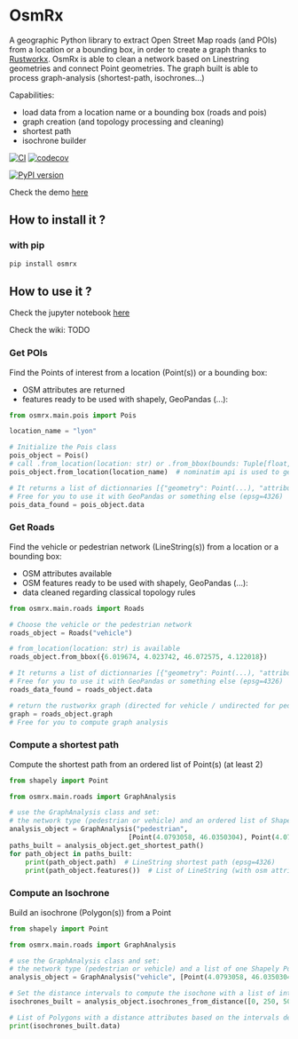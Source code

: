 # OsmRx

A geographic Python library to extract Open Street Map roads (and POIs) from a location or a bounding box, in order to create a graph thanks to [Rustworkx](https://github.com/Qiskit/rustworkx). OsmRx is able to clean a network based on Linestring geometries and connect Point geometries. The graph built is able to process graph-analysis (shortest-path, isochrones...)

Capabilities:
* load data from a location name or a bounding box (roads and pois)
* graph creation (and topology processing and cleaning)
* shortest path
* isochrone builder

[![CI](https://github.com/amauryval/osmrx/actions/workflows/main.yml/badge.svg?branch=master)](https://github.com/amauryval/osmrx/actions/workflows/main.yml)
[![codecov](https://codecov.io/gh/amauryval/osmrx/branch/master/graph/badge.svg)](https://codecov.io/gh/amauryval/osmrx)

[![PyPI version](https://badge.fury.io/py/osmrx.svg)](https://badge.fury.io/py/osmrx)

Check the demo [here](https://amauryval.github.io/gdf2bokeh/)


## How to install it ?

### with pip

```bash
pip install osmrx
```

## How to use it ?

Check the jupyter notebook [here](https://amauryval.github.io/OsmRx/)

Check the wiki: TODO

### Get POIs

Find the Points of interest from a location (Point(s)) or a bounding box: 
* OSM attributes are returned
* features ready to be used with shapely, GeoPandas (...):


```python
from osmrx.main.pois import Pois

location_name = "lyon"  

# Initialize the Pois class
pois_object = Pois()
# call .from_location(location: str) or .from_bbox(bounds: Tuple[float, float, float, float]) to get data from your location
pois_object.from_location(location_name)  # nominatim api is used to get Lyon coordinates

# It returns a list of dictionnaries [{"geometry": Point(...), "attribute": "...", ...}
# Free for you to use it with GeoPandas or something else (epsg=4326)
pois_data_found = pois_object.data
```

### Get Roads

Find the vehicle or pedestrian network (LineString(s)) from a location or a bounding box:
* OSM attributes available
* OSM features ready to be used with shapely, GeoPandas (...):
* data cleaned regarding classical topology rules

```python
from osmrx.main.roads import Roads

# Choose the vehicle or the pedestrian network
roads_object = Roads("vehicle")

# from_location(location: str) is available
roads_object.from_bbox({6.019674, 4.023742, 46.072575, 4.122018})

# It returns a list of dictionnaries [{"geometry": Point(...), "attribute": "...", ...}
# Free for you to use it with GeoPandas or something else (epsg=4326)
roads_data_found = roads_object.data

# return the rustworkx graph (directed for vehicle / undirected for pedestrian)
graph = roads_object.graph
# Free for you to compute graph analysis
```


### Compute a shortest path

Compute the shortest path from an ordered list of Point(s) (at least 2)

```python
from shapely import Point

from osmrx.main.roads import GraphAnalysis

# use the GraphAnalysis class and set:
# the network type (pedestrian or vehicle) and an ordered list of Shapely Points defining the steps of your shortest path)
analysis_object = GraphAnalysis("pedestrian",
                              [Point(4.0793058, 46.0350304), Point(4.0725246, 46.0397676)])  # (epsg=4326)
paths_built = analysis_object.get_shortest_path()
for path_object in paths_built:
    print(path_object.path)  # LineString shortest path (epsg=4326)
    print(path_object.features())  # List of LineString (with osm attributes) composing the path found
```


### Compute an Isochrone

Build an isochrone (Polygon(s)) from a Point

```python
from shapely import Point

from osmrx.main.roads import GraphAnalysis

# use the GraphAnalysis class and set:
# the network type (pedestrian or vehicle) and a list of one Shapely Point (epsg=4326) to build the isochone
analysis_object = GraphAnalysis("vehicle", [Point(4.0793058, 46.0350304)])

# Set the distance intervals to compute the isochone with a list of integer or float
isochrones_built = analysis_object.isochrones_from_distance([0, 250, 500, 1000, 1500])

# List of Polygons with a distance attributes based on the intervals defined
print(isochrones_built.data)
```
